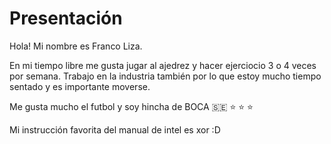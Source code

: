 # Presentación
Hola! Mi nombre es Franco Liza.

En mi tiempo libre me gusta jugar al ajedrez y hacer ejerciocio 3 o 4 veces por semana. Trabajo en la industria también por lo que estoy mucho tiempo sentado y es importante moverse. 

Me gusta mucho el futbol y soy hincha de BOCA :sweden: :star: :star: :star: 

Mi instrucción favorita del manual de intel es xor :D